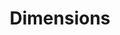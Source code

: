 ---
layout: default
bigquery: https://console.cloud.google.com/bigquery?p=covid-19-dimensions-ai&page=table&d=data&t=publications
contributors: Digital Science, https://www.digital-science.com/
cost: Free for personal, non-commercial use.
description: Dimensions contains more than 100 million publications, ranging from
  articles published in scholarly journals, books and book chapters, to preprints
  and conference proceedings. All publications are contextualized with linked data
  sets, funding, publications, patents, clinical trials, and policy documents. You
  can also view associated categories, funders, institutions, and researcher profiles.
documentation: https://docs.dimensions.ai/bigquery/index.html
last_edit: Mon, 04 Apr 2022 19:04:00 GMT
location: https://www.dimensions.ai/products/free/
maintained_by: Digital Science, https://www.digital-science.com/
schema_fields: '[''funding_currency'', ''book_title'', ''year'', ''family_members_ids'',
  ''linkout'', ''abstract'', ''mesh_terms'', ''filing_year'', ''language'', ''funder_org_cities'',
  ''category_bra'', ''wikipedia_url'', ''date_inserted'', ''current_assignee_countries'',
  ''type'', ''patent_ids'', ''mesh_headings'', ''associated_publication_arxiv_id'',
  ''citations'', ''filing_status'', ''pmid'', ''active_years'', ''research_org_country_names'',
  ''kind'', ''license'', ''resulting_publication_ids'', ''original_assignee_countries'',
  ''funder_countries'', ''journal_lists'', ''research_org_city_names'', ''established'',
  ''end_year'', ''researcher_ids'', ''concepts'', ''funding_details'', ''acknowledgements'',
  ''created_date'', ''book_series_title'', ''isbn'', ''category_hrcs_rac'', ''legal_status'',
  ''priority_year'', ''funding_aud'', ''publication_ids'', ''cpc'', ''associated_publication_doi'',
  ''brief_title'', ''research_org_state_names'', ''priority_date'', ''application_number'',
  ''grant_number'', ''category_hra'', ''expiration_year'', ''associated_publication_id'',
  ''funding_usd'', ''proceedings_title'', ''acronym'', ''relationships'', ''supporting_grant_ids'',
  ''funding_amount'', ''publication_year'', ''embargo_date'', ''research_org_cities'',
  ''granted_date'', ''citations_count'', ''subtitles'', ''associated_grant_ids'',
  ''original_abstract'', ''altmetrics'', ''open_access_categories_v2'', ''gender'',
  ''categories'', ''cited_by_ids'', ''email_address'', ''journal'', ''metrics'', ''conference'',
  ''funding_nzd'', ''labels'', ''end_date'', ''date_online'', ''parent_id'', ''current_assignee_orgs'',
  ''pmcid'', ''repository_url'', ''authors'', ''eisbn'', ''date_print'', ''date_imported_gbq'',
  ''issue'', ''research_org_countries'', ''original_title'', ''funding_cad'', ''expiration_date'',
  ''clinical_trial_ids'', ''category_icrp_cso'', ''id'', ''granted_year'', ''arxiv_id'',
  ''registry'', ''source_id'', ''original_assignee'', ''investigators'', ''family_count'',
  ''research_orgs'', ''original_assignee_orgs'', ''volume'', ''address'', ''funder_org_state_codes'',
  ''external_ids'', ''assignee_orgs'', ''resulting_publication_doi'', ''date_modified'',
  ''pages'', ''repository_name'', ''start_date'', ''inventor_names'', ''reference_ids'',
  ''category_rcdc'', ''category_uoa'', ''family_id'', ''funding_chf'', ''category_icrp_ct'',
  ''category_hrcs_hc'', ''publication_date'', ''links'', ''description'', ''types'',
  ''assignee_countries'', ''start_year'', ''ipcr'', ''doi'', ''interventions'', ''associated_publication_pmid'',
  ''jurisdiction'', ''filing_date'', ''date_normal'', ''citation_string'', ''category_for'',
  ''foa_number'', ''funder_org_countries'', ''date'', ''funding_cny'', ''funding_jpy'',
  ''publisher'', ''category_sdg'', ''funding_eur'', ''phase'', ''open_access_categories'',
  ''editors'', ''repository_id'', ''legal_events'', ''funding_gbp'', ''funder_orgs'',
  ''research_org_state_codes'', ''acronyms'', ''organisation_details'', ''funder_org'',
  ''aliases'', ''conditions'', ''funder_org_acronyms'', ''title'', ''current_assignee'',
  ''status'', ''name'']'
shortname: dimensions
tags:
- scholarly literature
- patents
- funding
- clinical trials
- academic profiles
terms_of_use: 'Use of both the Dimensions COVID-19 dataset and full Dimensions dataset
  are subject to the Dimensions Terms of use: https://www.dimensions.ai/policies-terms-legal '
title: Dimensions
uuid: dcff88bd-fe6b-4fdb-8159-809bf9d7bc1c
---